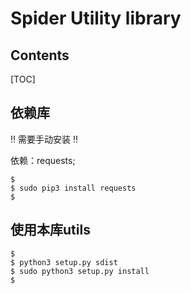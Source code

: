 # Spider Utility library
## Contents

[TOC]

## 依赖库

!! 需要手动安装 !!

依赖：requests;

```shell
$ 
$ sudo pip3 install requests
$ 
```



## 使用本库utils

```shell
$ 
$ python3 setup.py sdist
$ sudo python3 setup.py install
$ 
```

